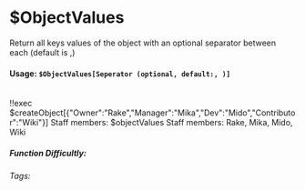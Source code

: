 # $ObjectValues
Return all keys values of the object with an optional separator between each (default is ,)

#### Usage: `$ObjectValues[Seperator (optional, default:, )]`
<br/>
<discord-messages>
	<discord-message :bot="false" role-color="#ffcc9a" author="Member">
		!!exec $createObject[{"Owner":"Rake","Manager":"Mika","Dev":"Mido","Contributor":"Wiki"}] Staff members: $objectValues
	</discord-message>
	<discord-message :bot="true" role-color="#0099ff" author="Custom Command" avatar="https://media.discordapp.net/avatars/725721249652670555/781224f90c3b841ba5b40678e032f74a.webp">
		Staff members: Rake, Mika, Mido, Wiki
	</discord-message>
</discord-messages>

##### Function Difficultly: <Badge type="warning" text="Medium" vertical="middle" /> 
###### Tags: <Badge type="tip" text="object" vertical="middle" /> <Badge type="tip" text="values" vertical="middle" /> <Badge type="tip" text="json" vertical="middle" /> <Badge type="tip" text="property" vertical="middle" />